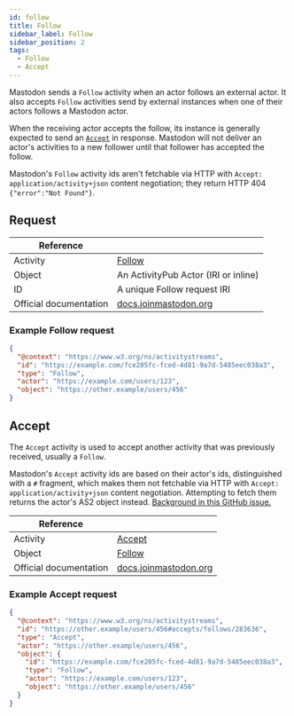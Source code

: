 ```yaml
---
id: follow
title: Follow
sidebar_label: Follow
sidebar_position: 2
tags:
  - Follow
  - Accept
---
```


Mastodon sends a `Follow` activity when an actor follows an external actor. It also accepts `Follow` activities send by external instances when one of their actors follows a Mastodon actor.

When the receiving actor accepts the follow, its instance is generally expected to send an [`Accept`](#accept) in response. Mastodon will not deliver an actor's activities to a new follower until that follower has accepted the follow.

Mastodon's `Follow` activity ids aren't fetchable via HTTP with `Accept: application/activity+json` content negotiation; they return HTTP 404 `{"error":"Not Found"}`.

## Request

| Reference              |                                                                                                            |
| ---------------------- | ---------------------------------------------------------------------------------------------------------- |
| Activity               | [Follow](https://www.w3.org/TR/activitypub/#follow-activity-inbox)                                         |
| Object                 | An ActivityPub Actor (IRI or inline)                                                                       |
| ID                     | A unique Follow request IRI                                                                                |
| Official documentation | [docs.joinmastodon.org](https://docs.joinmastodon.org/spec/activitypub/#supported-activities-for-profiles) |

### Example Follow request

```json
{
  "@context": "https://www.w3.org/ns/activitystreams",
  "id": "https://example.com/fce205fc-fced-4d81-9a7d-5485eec038a3",
  "type": "Follow",
  "actor": "https://example.com/users/123",
  "object": "https://other.example/users/456"
}
```

## Accept

The `Accept` activity is used to accept another activity that was previously received, usually a `Follow`.

Mastodon's `Accept` activity ids are based on their actor's ids, distinguished with a `#` fragment, which makes them not fetchable via HTTP with `Accept: application/activity+json` content negotiation. Attempting to fetch them returns the actor's AS2 object instead. [Background in this GitHub issue.](https://github.com/mastodon/mastodon/issues/13879)

| Reference              |                                                                                                            |
| ---------------------- | ---------------------------------------------------------------------------------------------------------- |
| Activity               | [Accept](https://www.w3.org/TR/activitypub/#accept-activity-inbox)                                         |
| Object                 | [Follow](https://www.w3.org/TR/activitypub/#follow-activity-inbox)                                         |
| Official documentation | [docs.joinmastodon.org](https://docs.joinmastodon.org/spec/activitypub/#supported-activities-for-profiles) |

### Example Accept request

```json
{
  "@context": "https://www.w3.org/ns/activitystreams",
  "id": "https://other.example/users/456#accepts/follows/283636",
  "type": "Accept",
  "actor": "https://other.example/users/456",
  "object": {
    "id": "https://example.com/fce205fc-fced-4d81-9a7d-5485eec038a3",
    "type": "Follow",
    "actor": "https://example.com/users/123",
    "object": "https://other.example/users/456"
  }
}
```
